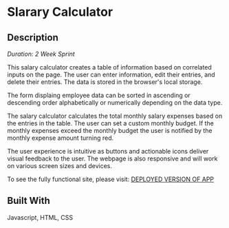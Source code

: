 # Slarary Calculator

## Description

_Duration: 2 Week Sprint_

This salary calculator creates a table of information based on correlated inputs on the page. The user can enter information, edit their entries, and delete their entries. The data is stored in the browser's local storage.

The form displaing employee data can be sorted in ascending or descending order alphabetically or numerically depending on the data type.

The salary calculator calculates the total monthly salary expenses based on the entries in the table. The user can set a custom monthly budget. If the monthly expenses exceed the monthly budget the user is notified by the monthly expense amount turning red.

The user experience is intuitive as buttons and actionable icons deliver visual feedback to the user. The webpage is also responsive and will work on various screen sizes and devices.

To see the fully functional site, please visit: [DEPLOYED VERSION OF APP](https://payrolltracker.netlify.app/)

## Built With

Javascript, HTML, CSS
